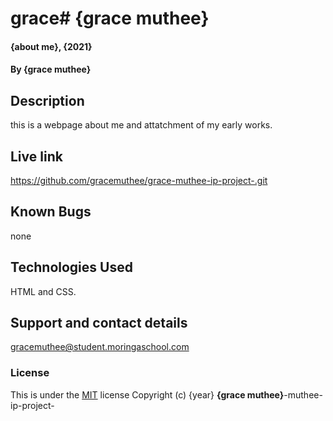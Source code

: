# grace# {grace muthee}
#### {about me}, {2021}
#### By **{grace muthee}**
## Description
this is a webpage about me and attatchment of my early works.

## Live link
https://github.com/gracemuthee/grace-muthee-ip-project-.git
## Known Bugs
none
## Technologies Used
HTML and CSS. 
## Support and contact details
gracemuthee@student.moringaschool.com
### License
This is under the [MIT](LICENSE) license
Copyright (c) {year} **{grace muthee}**-muthee-ip-project-
